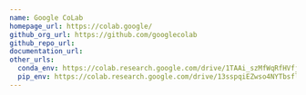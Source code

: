 ```yaml
---
name: Google CoLab
homepage_url: https://colab.google/
github_org_url: https://github.com/googlecolab
github_repo_url:
documentation_url:
other_urls:
  conda_env: https://colab.research.google.com/drive/1TAAi_szMfWqRfHVfjGSqnGVLr_ztzUM9
  pip_env: https://colab.research.google.com/drive/13sspqiEZwso4NYTbsflpPyNFaVAAxUgr
---
```

